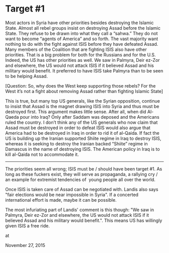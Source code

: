 # Target #1
Most actors in Syria have other priorities besides destroying the Islamic State. Almost all rebel groups insist on destroying Assad before the Islamic State. They refuse to be drawn into what they call a “sahwa.” They do not want to become “agents of America” and so forth. The vast majority want nothing to do with the fight against ISIS before they have defeated Assad. Many members of the Coalition that are fighting ISIS also have other priorities. That is a big problem for both for the Russians and for the U.S. Indeed, the US has other priorities as well. We saw in Palmyra, Deir ez-Zor and elsewhere, the US would not attack ISIS if it believed Assad and his military would benefit. It preferred to have ISIS take Palmyra than to be seen to be helping Assad.

[Question: So, why does the West keep supporting those rebels? For the West it’s not a fight about removing Assad rather than fighting Islamic State]

This is true, but many top US generals, like the Syrian opposition, continue to insist that Assad is the magnet drawing ISIS into Syria and thus must be destroyed first. This argument makes little sense. After all, when did Al-Qaeda pour into Iraq? Only after Saddam was deposed and the Americans ruled the country. I don’t think any of the US generals who now claim that Assad must be destroyed in order to defeat ISIS would also argue that America had to be destroyed in Iraq in order to rid it of al-Qaida. If fact the US is building up the Iranian supported Shiite regime in Iraq to destroy ISIS, whereas it is seeking to destroy the Iranian backed “Shiite” regime in Damascus in the name of destroying ISIS. The American policy in Iraq is to kill al-Qaida not to accommodate it.

---

The priorities seem all wrong; ISIS must be / should have been target #1. As long as these fuckers exist, they will serve as propaganda, a rallying cry / an example for extremist tendencies of  young people all over the world. 

Once ISIS is taken care of Assad can be negotiated with. Landis also says "fair elections would be near impossible in Syria". If a concerted international effort is made, maybe it can be possible. 

The most infuriating part of Landis' comment is this though: "We saw in Palmyra, Deir ez-Zor and elsewhere, the US would not attack ISIS if it believed Assad and his military would benefit.". This means US has willingly given ISIS a free ride. 








at

November 27, 2015















